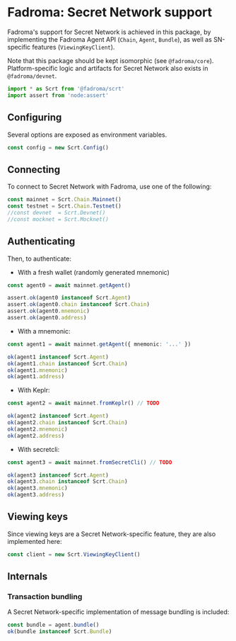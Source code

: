 # Fadroma: Secret Network support

Fadroma's support for Secret Network is achieved in this package,
by implementing the Fadroma Agent API (`Chain`, `Agent`, `Bundle`),
as well as SN-specific features (`ViewingKeyClient`).

Note that this package should be kept isomorphic (see `@fadroma/core`).
Platform-specific logic and artifacts for Secret Network also exists
in `@fadroma/devnet`.

```typescript
import * as Scrt from '@fadroma/scrt'
import assert from 'node:assert'
```

## Configuring

Several options are exposed as environment variables.

```typescript
const config = new Scrt.Config()
```

## Connecting

To connect to Secret Network with Fadroma, use one of the following:

```typescript
const mainnet = Scrt.Chain.Mainnet()
const testnet = Scrt.Chain.Testnet()
//const devnet  = Scrt.Devnet()
//const mocknet = Scrt.Mocknet()
```

## Authenticating

Then, to authenticate:

* With a fresh wallet (randomly generated mnemonic)

```typescript
const agent0 = await mainnet.getAgent()

assert.ok(agent0 instanceof Scrt.Agent)
assert.ok(agent0.chain instanceof Scrt.Chain)
assert.ok(agent0.mnemonic)
assert.ok(agent0.address)
```

* With a mnemonic:

```typescript
const agent1 = await mainnet.getAgent({ mnemonic: '...' })

ok(agent1 instanceof Scrt.Agent)
ok(agent1.chain instanceof Scrt.Chain)
ok(agent1.mnemonic)
ok(agent1.address)
```

* With Keplr:

```typescript
const agent2 = await mainnet.fromKeplr() // TODO

ok(agent2 instanceof Scrt.Agent)
ok(agent2.chain instanceof Scrt.Chain)
ok(agent2.mnemonic)
ok(agent2.address)
```

* With secretcli:

```typescript
const agent3 = await mainnet.fromSecretCli() // TODO

ok(agent3 instanceof Scrt.Agent)
ok(agent3.chain instanceof Scrt.Chain)
ok(agent3.mnemonic)
ok(agent3.address)
```

## Viewing keys

Since viewing keys are a Secret Network-specific feature, they are also implemented here:

```typescript
const client = new Scrt.ViewingKeyClient()
```

## Internals

### Transaction bundling

A Secret Network-specific implementation of message bundling is included:

```typescript
const bundle = agent.bundle()
ok(bundle instanceof Scrt.Bundle)
```
